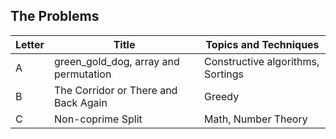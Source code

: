 ## The Problems

|  Letter | Title                     | Topics and Techniques                          |
|---------|---------------------------|-----------------------------|
|  A | green_gold_dog, array and permutation           | Constructive algorithms, Sortings                        |
|  B | The Corridor or There and Back Again            | Greedy          |
|  C | Non-coprime Split        |Math, Number Theory       |

